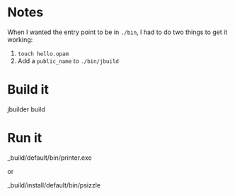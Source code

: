 # Notes

When I wanted the entry point to be in `./bin`, I had to do two things to get it working:

  1. `touch hello.opam`
  2. Add a `public_name` to `./bin/jbuild`

# Build it

  jbuilder build

# Run it

  _build/default/bin/printer.exe

or

  _build/install/default/bin/psizzle
